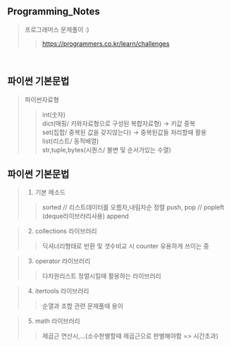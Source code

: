 ## Programming_Notes
> 프로그래머스 문제풀이 :)
>> https://programmers.co.kr/learn/challenges
  
<br>    

## 파이썬 기본문법
>  파이썬자료형
>>  int(숫자)  
    dict(매핑/ 키와자료형으로 구성된 복합자료형) -> 키값 중복  
    set(집합/ 중복된 값을 갖지않는다) -> 중복된값들 처리할때 활용  
    list(리스트/ 동적배열)  
    str,tuple,bytes(시퀀스/ 불변 및 순서가있는 수열)
    
## 파이썬 기본문법
>   1. 기본 메소드 
>>   sorted // 리스트데이터를 오름차,내림차순 정렬
     push, pop // popleft (deque라이브러리사용)
     append 

>   2. collections 라이브러리
>>   딕셔너리형태로 반환 및  갯수비교 시 counter 유용하게 쓰이는 중 

>   3. operator 라이브러리 
>>  다차원리스트 정렬시킬때 활용하는 라이브러리 

>   4. itertools 라이브러리
>> 순열과 조합 관련 문제풀때 용이

>   5. math 라이브러리
>>  제곱근 연산시,...(소수판별할때 제곱근으로 판별해야함 => 시간초과)
